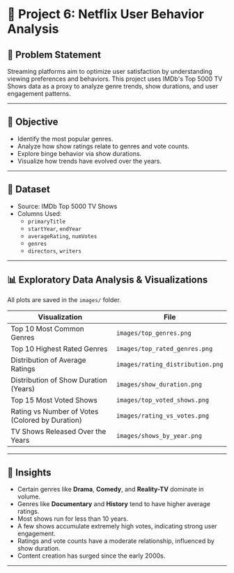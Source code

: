 # 🍿 Project 6: Netflix User Behavior Analysis

## 📌 Problem Statement

Streaming platforms aim to optimize user satisfaction by understanding viewing preferences and behaviors. This project uses IMDb's Top 5000 TV Shows data as a proxy to analyze genre trends, show durations, and user engagement patterns.

---

## 🎯 Objective

- Identify the most popular genres.
- Analyze how show ratings relate to genres and vote counts.
- Explore binge behavior via show durations.
- Visualize how trends have evolved over the years.

---

## 📁 Dataset

- Source: IMDb Top 5000 TV Shows
- Columns Used:
  - `primaryTitle`
  - `startYear`, `endYear`
  - `averageRating`, `numVotes`
  - `genres`
  - `directors`, `writers`

---

## 📊 Exploratory Data Analysis & Visualizations

All plots are saved in the `images/` folder.

| Visualization | File |
|---------------|------|
| Top 10 Most Common Genres | `images/top_genres.png` |
| Top 10 Highest Rated Genres | `images/top_rated_genres.png` |
| Distribution of Average Ratings | `images/rating_distribution.png` |
| Distribution of Show Duration (Years) | `images/show_duration.png` |
| Top 15 Most Voted Shows | `images/top_voted_shows.png` |
| Rating vs Number of Votes (Colored by Duration) | `images/rating_vs_votes.png` |
| TV Shows Released Over the Years | `images/shows_by_year.png` |

---

## 🧠 Insights

- Certain genres like **Drama**, **Comedy**, and **Reality-TV** dominate in volume.
- Genres like **Documentary** and **History** tend to have higher average ratings.
- Most shows run for less than 10 years.
- A few shows accumulate extremely high votes, indicating strong user engagement.
- Ratings and vote counts have a moderate relationship, influenced by show duration.
- Content creation has surged since the early 2000s.

---

